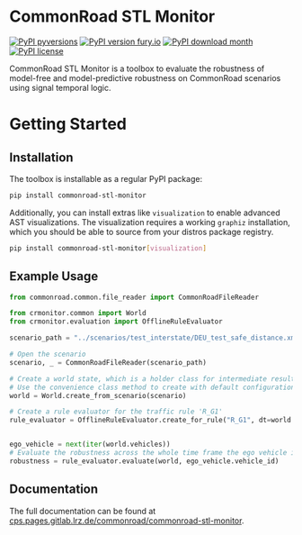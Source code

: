 # CommonRoad STL Monitor

[![PyPI pyversions](https://img.shields.io/pypi/pyversions/commonroad-stl-monitor.svg)](https://pypi.python.org/pypi/commonroad-stl-monitor/)
[![PyPI version fury.io](https://badge.fury.io/py/commonroad-stl-monitor.svg)](https://pypi.python.org/pypi/commonroad-stl-monitor/)
[![PyPI download month](https://img.shields.io/pypi/dm/commonroad-stl-monitor.svg?label=PyPI%20downloads)](https://pypi.python.org/pypi/commonroad-stl-monitor/)
[![PyPI license](https://img.shields.io/pypi/l/commonroad-stl-monitor.svg)](https://pypi.python.org/pypi/commonroad-stl-monitor/)

CommonRoad STL Monitor is a toolbox to evaluate the robustness of model-free and model-predictive robustness on CommonRoad scenarios using signal temporal logic.

# Getting Started

## Installation

The toolbox is installable as a regular PyPI package:

```bash
pip install commonroad-stl-monitor
```

Additionally, you can install extras like `visualization` to enable advanced AST visualizations. The visualization requires a working `graphiz` installation, which you should be able to source from your distros package registry.

```bash
pip install commonroad-stl-monitor[visualization]
```

## Example Usage

```python
from commonroad.common.file_reader import CommonRoadFileReader

from crmonitor.common import World
from crmonitor.evaluation import OfflineRuleEvaluator

scenario_path = "../scenarios/test_interstate/DEU_test_safe_distance.xml"

# Open the scenario
scenario, _ = CommonRoadFileReader(scenario_path)

# Create a world state, which is a holder class for intermediate results produced by the monitoring.
# Use the convenience class method to create with default configuration from a scenario.
world = World.create_from_scenario(scenario)

# Create a rule evaluator for the traffic rule 'R_G1'
rule_evaluator = OfflineRuleEvaluator.create_for_rule("R_G1", dt=world.dt)


ego_vehicle = next(iter(world.vehicles))
# Evaluate the robustness across the whole time frame the ego vehicle is defined.
robustness = rule_evaluator.evaluate(world, ego_vehicle.vehicle_id)
```

## Documentation

The full documentation can be found at [cps.pages.gitlab.lrz.de/commonroad/commonroad-stl-monitor](https://cps.pages.gitlab.lrz.de/commonroad/commonroad-stl-monitor/).
